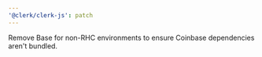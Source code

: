 ```yaml
---
'@clerk/clerk-js': patch
---
```


Remove Base for non-RHC environments to ensure Coinbase dependencies aren't bundled.

